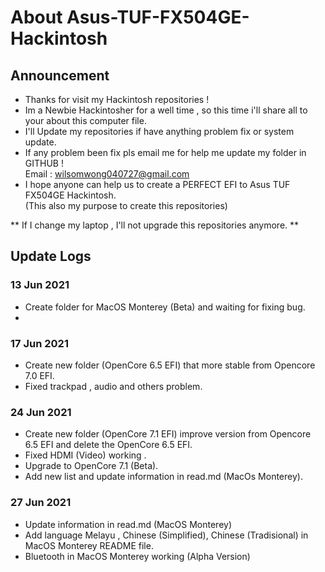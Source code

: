 # About Asus-TUF-FX504GE-Hackintosh 
## Announcement
- Thanks for visit my Hackintosh repositories !
- Im a Newbie Hackintosher for a well time , so this time i'll share all to your about this computer file.
- I'll Update my repositories if have anything problem fix or system update.
- If any problem been fix pls email me for help me update my folder in GITHUB !                           
  Email : wilsomwong040727@gmail.com
- I hope anyone can help us to create a PERFECT EFI to Asus TUF FX504GE Hackintosh.                           
  (This also my purpose to create this repositories)

** If I change my laptop , I'll not upgrade this repositories anymore. **

## Update Logs
### 13 Jun 2021
- Create folder for MacOS Monterey (Beta) and waiting for fixing bug.
- 
### 17 Jun 2021
- Create new folder (OpenCore 6.5 EFI) that more stable from Opencore 7.0 EFI.
- Fixed trackpad , audio and others problem.

### 24 Jun 2021
- Create new folder (OpenCore 7.1 EFI) improve version from Opencore 6.5 EFI and delete the OpenCore 6.5 EFI.
- Fixed HDMI (Video) working . 
- Upgrade to OpenCore 7.1 (Beta).
- Add new list and update information in read.md (MacOs Monterey).

### 27 Jun 2021
- Update information in read.md (MacOS Monterey)
- Add language Melayu , Chinese (Simplified), Chinese (Tradisional) in MacOS Monterey README file.
- Bluetooth in MacOS Monterey working (Alpha Version)
